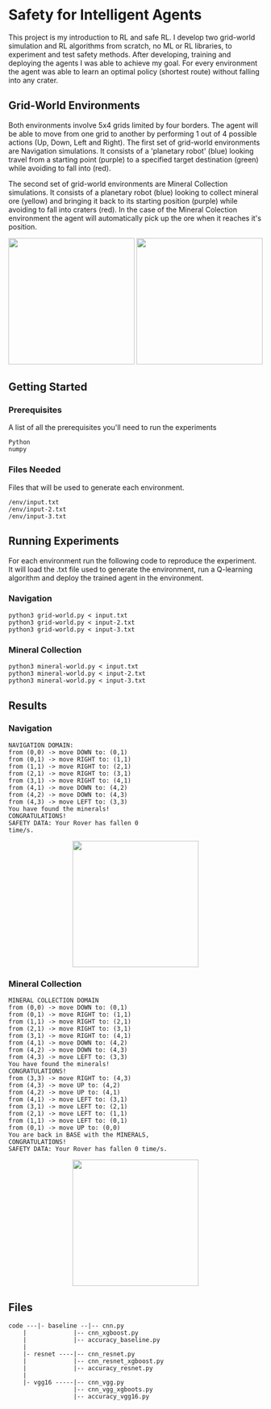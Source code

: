 # Safety for Intelligent Agents

This project is my introduction to RL and safe RL. I develop two grid-world simulation and RL algorithms from scratch, no ML or RL libraries, to experiment and test safety methods. After developing, training and deploying the agents I was able to achieve my goal. For every environment the agent was able to learn an optimal policy (shortest route) without falling into any crater.

## Grid-World Environments

Both environments involve 5x4 grids limited by four borders. The agent will be able to move from one grid to another by performing 1 out of 4 possible actions (Up, Down, Left and Right). The first set of grid-world environments are Navigation simulations. It consists of a 'planetary robot' (blue) looking travel from a starting point (purple) to a specified target destination (green) while avoiding to fall into (red).

The second set of grid-world environments are Mineral Collection simulations. It consists of a planetary robot (blue) looking to collect mineral ore (yellow) and bringing it back to its starting position (purple) while avoiding to fall into craters (red). In the case of the Mineral Colection environment the agent will automatically pick up the ore when it reaches it's position.

<p align="center">
	<img width="250" src="https://jonaac.github.io/img/grid-1.jpg" />
	<img width="250" src="https://jonaac.github.io/img/mineral-2.jpg" />
</p>

## Getting Started

### Prerequisites
A list of all the prerequisites you'll need to run the experiments
```
Python
numpy
```

### Files Needed
Files that will be used to generate each environment.
```
/env/input.txt
/env/input-2.txt
/env/input-3.txt
```

## Running Experiments

For each environment run the following code to reproduce the experiment. It will load the .txt file used to generate the environment, run a Q-learning algorithm and deploy the trained agent in the environment.

### Navigation
```
python3 grid-world.py < input.txt
python3 grid-world.py < input-2.txt
python3 grid-world.py < input-3.txt
```
### Mineral Collection
```
python3 mineral-world.py < input.txt
python3 mineral-world.py < input-2.txt
python3 mineral-world.py < input-3.txt
```

## Results

### Navigation
```
NAVIGATION DOMAIN:
from (0,0) -> move DOWN to: (0,1)
from (0,1) -> move RIGHT to: (1,1)
from (1,1) -> move RIGHT to: (2,1)
from (2,1) -> move RIGHT to: (3,1)
from (3,1) -> move RIGHT to: (4,1)
from (4,1) -> move DOWN to: (4,2)
from (4,2) -> move DOWN to: (4,3)
from (4,3) -> move LEFT to: (3,3)
You have found the minerals!
CONGRATULATIONS!
SAFETY DATA: Your Rover has fallen 0
time/s.
```
<p align="center">
	<img width="250" src="https://jonaac.github.io/img/navigation.gif" />
</p>

### Mineral Collection

```
MINERAL COLLECTION DOMAIN
from (0,0) -> move DOWN to: (0,1)
from (0,1) -> move RIGHT to: (1,1)
from (1,1) -> move RIGHT to: (2,1)
from (2,1) -> move RIGHT to: (3,1)
from (3,1) -> move RIGHT to: (4,1)
from (4,1) -> move DOWN to: (4,2)
from (4,2) -> move DOWN to: (4,3)
from (4,3) -> move LEFT to: (3,3)
You have found the minerals!
CONGRATULATIONS!
from (3,3) -> move RIGHT to: (4,3)
from (4,3) -> move UP to: (4,2)
from (4,2) -> move UP to: (4,1)
from (4,1) -> move LEFT to: (3,1)
from (3,1) -> move LEFT to: (2,1)
from (2,1) -> move LEFT to: (1,1)
from (1,1) -> move LEFT to: (0,1)
from (0,1) -> move UP to: (0,0)
You are back in BASE with the MINERALS,
CONGRATULATIONS!
SAFETY DATA: Your Rover has fallen 0 time/s.
```
<p align="center">
	<img width="250" src="https://jonaac.github.io/img/mineral.gif" />
</p>

## Files
```
code ---|- baseline --|-- cnn.py
	|    	      |-- cnn_xgboost.py
	|    	      |-- accuracy_baseline.py
	|
	|- resnet ----|-- cnn_resnet.py
	|    	      |-- cnn_resnet_xgboost.py
	|    	      |-- accuracy_resnet.py
	|
	|- vgg16 -----|-- cnn_vgg.py
	     	      |-- cnn_vgg_xgboots.py
	     	      |-- accuracy_vgg16.py
```
